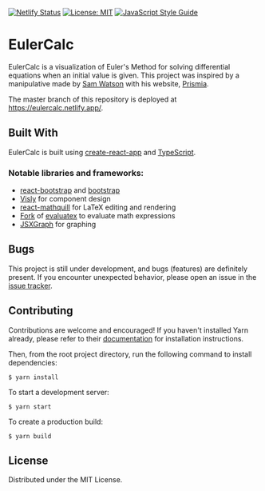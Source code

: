 [![Netlify Status](https://api.netlify.com/api/v1/badges/96cb4dcc-43ba-4a48-a866-b39ec0e34dfe/deploy-status)](https://app.netlify.com/sites/eulercalc/deploys)
[![License: MIT](https://img.shields.io/badge/License-MIT-blueviolet.svg)](https://opensource.org/licenses/MIT)
[![JavaScript Style Guide](https://img.shields.io/badge/code_style-standard-brightgreen.svg)](https://standardjs.com)

# EulerCalc
EulerCalc is a visualization of Euler's Method for solving differential equations when an initial value is given. This project was inspired by a manipulative made by [Sam Watson](https://github.com/sswatson) with his website, [Prismia](https://prismia.chat).

The master branch of this repository is deployed at https://eulercalc.netlify.app/.

## Built With
EulerCalc is built using [create-react-app](https://github.com/facebook/create-react-app/) and [TypeScript](https://www.typescriptlang.org). 
### Notable libraries and frameworks:
* [react-bootstrap](https://react-bootstrap.github.io) and [bootstrap](https://getbootstrap.com)
* [Visly](https://visly.app) for component design
* [react-mathquill](https://github.com/viktorstrate/react-mathquill) for LaTeX editing and rendering
* [Fork](https://github.com/ecuber/evaluatex) of [evaluatex](https://arthanzel.github.io/evaluatex/) to evaluate math expressions
* [JSXGraph](https://jsxgraph.uni-bayreuth.de) for graphing

## Bugs
This project is still under development, and bugs (features) are definitely present. If you encounter unexpected behavior, please open an issue in the [issue tracker](https://github.com/ecuber/euler/issues).

## Contributing
Contributions are welcome and encouraged! If you haven't installed Yarn already, please refer to their [documentation](https://yarnpkg.com) for installation instructions.

Then, from the root project directory, run the following command to install dependencies:
```
$ yarn install
```

To start a development server: 
```
$ yarn start
```
To create a production build:
```
$ yarn build
```

## License
Distributed under the MIT License.